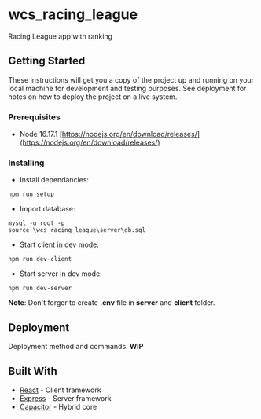 
# wcs_racing_league

Racing League app with ranking

## Getting Started

These instructions will get you a copy of the project up and running on your local machine for development and testing purposes. See deployment for notes on how to deploy the project on a live system.

### Prerequisites

* Node 16.17.1 [https://nodejs.org/en/download/releases/](https://nodejs.org/en/download/releases/)

### Installing

* Install dependancies:

```
npm run setup
```

* Import database:
```
mysql -u root -p
source \wcs_racing_league\server\db.sql
```

* Start client in dev mode:

```
npm run dev-client
```

* Start server in dev mode:

```
npm run dev-server
```

**Note**: Don't forger to create **.env** file in **server** and **client** folder.

## Deployment

Deployment method and commands.
**WIP**

## Built With

* [React](https://fr.reactjs.org/) - Client framework
* [Express](https://expressjs.com/fr/) - Server framework
* [Capacitor](https://capacitorjs.com/) - Hybrid core